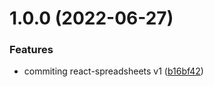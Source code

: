 # 1.0.0 (2022-06-27)


### Features

* commiting react-spreadsheets v1 ([b16bf42](https://github.com/singh-pk/react-spreadsheets/commit/b16bf42c0aff885268763874c908c229df564411))
